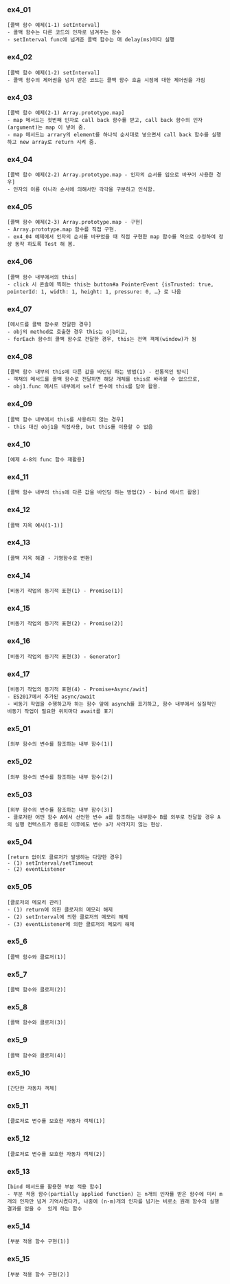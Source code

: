 ### ex4_01
```
[콜백 함수 예제(1-1) setInterval]
- 콜백 함수는 다른 코드의 인자로 넘겨주는 함수
- setInterval func에 넘겨준 콜백 함수는 매 delay(ms)마다 실행 
```

### ex4_02
```
[콜백 함수 예제(1-2) setInterval]
- 콜백 함수의 제어권을 넘겨 받은 코드는 콜백 함수 호출 시점에 대한 제어권을 가짐
```

### ex4_03
```
[콜백 함수 예제(2-1) Array.prototype.map]
- map 메서드는 첫번째 인자로 call back 함수를 받고, call back 함수의 인자(argument)는 map 이 넣어 줌.
- map 메서드는 arrary의 element를 하나씩 순서대로 넣으면서 call back 함수를 실행하고 new array로 return 시켜 줌.
```

### ex4_04
```
[콜백 함수 예제(2-2) Array.prototype.map - 인자의 순서를 임으로 바꾸어 사용한 경우]
- 인자의 이름 아니라 순서에 의해서만 각각을 구분하고 인식함.
```

### ex4_05
```
[콜백 함수 예제(2-3) Array.prototype.map - 구현]
- Array.prototype.map 함수를 직접 구현.
- ex4_04 예제에서 인자의 순서를 바꾸었을 때 직접 구현한 map 함수를 역으로 수정하여 정상 동작 하도록 Test 해 봄.
```

### ex4_06
```
[콜백 함수 내부에서의 this]
- click 시 콘솔에 찍히는 this는 button#a PointerEvent {isTrusted: true, pointerId: 1, width: 1, height: 1, pressure: 0, …} 로 나옴
```

### ex4_07
```
[메서드를 콜백 함수로 전달한 경우]
- obj의 method로 호출한 경우 this는 ojb이고,
- forEach 함수의 콜백 함수로 전달한 경우, this는 전역 객체(window)가 됨
```

### ex4_08
```
[콜백 함수 내부의 this에 다른 값을 바인딩 하는 방법(1) - 전통적인 방식]
- 객채의 메서드를 콜백 함수로 전달하면 해당 개체를 this로 바라볼 수 없으므로,
- obj1.func 메서드 내부에서 self 변수에 this를 담아 활용.
```

### ex4_09
```
[콜백 함수 내부에서 this를 사용하지 않는 경우]
- this 대신 obj1을 직접사용, but this를 이용할 수 없음
```

### ex4_10
```
[예제 4-8의 func 함수 재활용]

```

### ex4_11
```
[콜백 함수 내부의 this에 다른 값을 바인딩 하는 방법(2) - bind 메서드 활용]

```

### ex4_12
```
[콜백 지옥 예시(1-1)]

```

### ex4_13
```
[콜백 지옥 해결 - 기명함수로 변환]

```

### ex4_14
```
[비동기 작업의 동기적 표현(1) - Promise(1)]

```

### ex4_15
```
[비동기 작업의 동기적 표현(2) - Promise(2)]

```

### ex4_16
```
[비동기 작업의 동기적 표현(3) - Generator]

```

### ex4_17
```
[비동기 작업의 동기적 표현(4) - Promise+Async/awit]
- ES2017에서 추가된 async/await
- 비동기 작업을 수행하고자 하는 함수 앞에 asynch를 표기하고, 함수 내부에서 실질적인 비동기 작업이 필요한 위치마다 await를 표기
```


### ex5_01
```
[외부 함수의 변수를 참조하는 내부 함수(1)]

```

### ex5_02
```
[외부 함수의 변수를 참조하는 내부 함수(2)]

```

### ex5_03
```
[외부 함수의 변수를 참조하는 내부 함수(3)]
- 클로저란 어떤 함수 A에서 선언한 변수 a를 참조하는 내부함수 B를 외부로 전달할 경우 A의 실행 컨텍스트가 종료된 이후에도 변수 a가 사라지지 않는 현상.
```

### ex5_04
```
[return 없이도 클로저가 발생하는 다양한 경우]
- (1) setInterval/setTimeout
- (2) eventListener

```

### ex5_05
```
[클로저의 메모리 관리]
- (1) return에 의한 클로저의 메모리 해제
- (2) setInterval에 의한 클로저의 메모리 해제
- (3) eventListener에 의한 클로저의 메모리 해제
```

### ex5_6
```
[콜백 함수와 클로저(1)]

```

### ex5_7
```
[콜백 함수와 클로저(2)]

```

### ex5_8
```
[콜백 함수와 클로저(3)]

```

### ex5_9
```
[콜백 함수와 클로저(4)]

```

### ex5_10
```
[간단한 자동차 객체]

```

### ex5_11
```
[클로저로 변수를 보호한 자동차 객체(1)]

```

### ex5_12
```
[클로저로 변수를 보호한 자동차 객체(2)]

```

### ex5_13
```
[bind 메서드를 활용한 부분 적용 함수]
- 부분 적용 함수(partially applied function) 는 n개의 인자를 받은 함수에 미리 m개의 인자만 넘겨 기억시켰다가, 나중에 (n-m)개의 인자를 넘기는 비로소 원래 함수의 실행 결과를 얻을 수  있게 하는 함수
```

### ex5_14
```
[부분 적용 함수 구현(1)]

```

### ex5_15
```
[부분 적용 함수 구현(2)]

```
